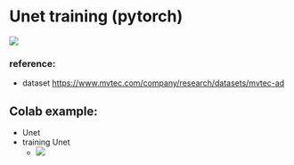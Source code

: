 # Unet training (pytorch)
![](https://www.mvtec.com/fileadmin/Redaktion/mvtec.com/company/research/datasets/dataset_overview_large.png)

### reference:
- dataset https://www.mvtec.com/company/research/datasets/mvtec-ad



## Colab example:
- Unet
- training Unet
  - ![](https://i.imgur.com/F7vDzoa.png)
